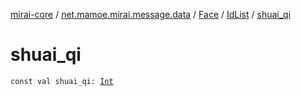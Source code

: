 [mirai-core](../../../index.md) / [net.mamoe.mirai.message.data](../../index.md) / [Face](../index.md) / [IdList](index.md) / [shuai_qi](./shuai_qi.md)

# shuai_qi

`const val shuai_qi: `[`Int`](https://kotlinlang.org/api/latest/jvm/stdlib/kotlin/-int/index.html)